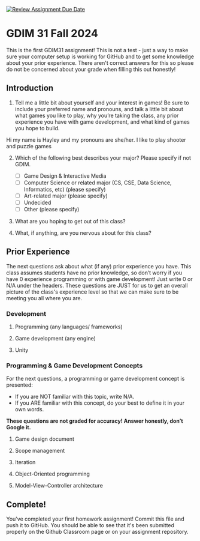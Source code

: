 [![Review Assignment Due Date](https://classroom.github.com/assets/deadline-readme-button-22041afd0340ce965d47ae6ef1cefeee28c7c493a6346c4f15d667ab976d596c.svg)](https://classroom.github.com/a/POQdLnh2)
# GDIM 31 Fall 2024

This is the first GDIM31 assignment! This is not a test - just a way to make sure your computer setup is working for GitHub and to get some knowledge about your prior experience. There aren't correct answers for this so please do not be concerned about your grade when filling this out honestly!

## Introduction

1. Tell me a little bit about yourself and your interest in games! Be sure to include your preferred name and pronouns, and talk a little bit about what games you like to play, why you’re taking the class, any prior experience you have with game development, and what kind of games you hope to build.

Hi my name is Hayley and my pronouns are she/her. I like to play shooter and puzzle games

2. Which of the following best describes your major? Please specify if not GDIM.  

    - [ ] Game Design & Interactive Media
    - [ ] Computer Science or related major (CS, CSE, Data Science, Informatics, etc) (please specify)
    - [ ] Art-related major (please specify)
    - [ ] Undecided
    - [ ] Other (please specify)

3. What are you hoping to get out of this class?
4. What, if anything, are you nervous about for this class?

## Prior Experience

The next questions ask about what (if any) prior experience you have. This class assumes students have no prior knowledge, so don’t worry if you have 0 experience programming or with game development! Just write 0 or N/A under the headers. These questions are JUST for us to get an overall picture of the class's experience level so that we can make sure to be meeting you all where you are.

### Development

1. Programming (any languages/ frameworks)

2. Game development (any engine)

3. Unity

### Programming & Game Development Concepts

For the next questions, a programming or game development concept is presented:

 - If you are NOT familiar with this topic, write N/A.
 - If you ARE familiar with this concept, do your best to define it in your own words.

**These questions are not graded for accuracy! Answer honestly, don’t Google it.**

1. Game design document

2. Scope management

3. Iteration

4. Object-Oriented programming

5. Model-View-Controller architecture

## Complete!

You've completed your first homework assignment! Commit this file and push it to GitHub. You should be able to see that it's been submitted properly on the Github Classroom page or on your assignment repository.
